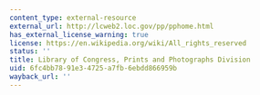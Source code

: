 ```yaml
---
content_type: external-resource
external_url: http://lcweb2.loc.gov/pp/pphome.html
has_external_license_warning: true
license: https://en.wikipedia.org/wiki/All_rights_reserved
status: ''
title: Library of Congress, Prints and Photographs Division
uid: 6fc4bb78-91e3-4725-a7fb-6ebdd866959b
wayback_url: ''
---
```

